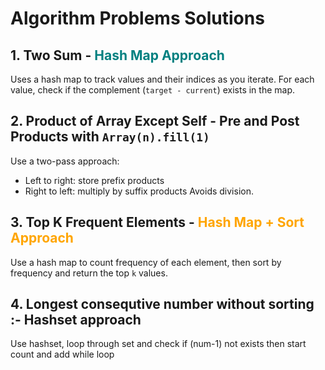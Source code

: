 # Algorithm Problems Solutions

## 1. Two Sum - <span style="color: teal;">Hash Map Approach</span>
Uses a hash map to track values and their indices as you iterate. For each value, check if the complement (`target - current`) exists in the map.

## 2. Product of Array Except Self - Pre and Post Products with `Array(n).fill(1)`
Use a two-pass approach:
- Left to right: store prefix products
- Right to left: multiply by suffix products
Avoids division.

## 3. Top K Frequent Elements - <span style="color: orange;">Hash Map + Sort Approach</span>
Use a hash map to count frequency of each element, then sort by frequency and return the top `k` values.

## 4. Longest consequtive number without sorting :- Hashset approach 
Use hashset, loop through set and check if (num-1) not exists then start count and add while loop 

